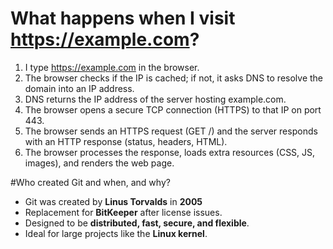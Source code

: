 # What happens when I visit https://example.com?

1. I type https://example.com in the browser.
2. The browser checks if the IP is cached; if not, it asks DNS to resolve the domain into an IP address.
3. DNS returns the IP address of the server hosting example.com.
4. The browser opens a secure TCP connection (HTTPS) to that IP on port 443.
5. The browser sends an HTTPS request (GET /) and the server responds with an HTTP response (status, headers, HTML).
6. The browser processes the response, loads extra resources (CSS, JS, images), and renders the web page.

#Who created Git and when, and why?


- Git was created by **Linus Torvalds** in **2005**
- Replacement for **BitKeeper** after license issues.  
- Designed to be **distributed, fast, secure, and flexible**.  
- Ideal for large projects like the **Linux kernel**.
